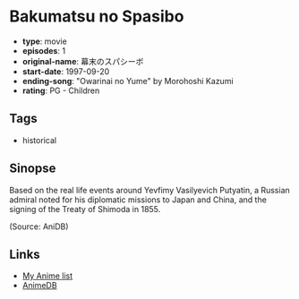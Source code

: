 # Bakumatsu no Spasibo

-   **type**: movie
-   **episodes**: 1
-   **original-name**: 幕末のスパシーボ
-   **start-date**: 1997-09-20
-   **ending-song**: "Owarinai no Yume" by Morohoshi Kazumi
-   **rating**: PG - Children

## Tags

-   historical

## Sinopse

Based on the real life events around Yevfimy Vasilyevich Putyatin, a Russian admiral noted for his diplomatic missions to Japan and China, and the signing of the Treaty of Shimoda in 1855.

(Source: AniDB)

## Links

-   [My Anime list](https://myanimelist.net/anime/8092/Bakumatsu_no_Spasibo)
-   [AnimeDB](http://anidb.info/perl-bin/animedb.pl?show=anime&aid=7377)
